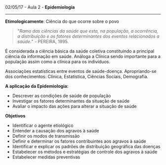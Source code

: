 02/05/17 - Aula 2 - **Epidemiologia**

---

**Etimologicamente**: Ciência do que ocorre sobre o povo

> "_Ramo das ciências da saúde que esta, na população, a ocorrência, a distribuição e os fatores determinantes dos eventos relacionados a saúde._" - PEREIRA, 1995.

É considerada a ciência básica da saúde coletiva constituindo a principal ciência da informação em saúde. Análoga a Clínica sendo importante para a população assim como a clínica para os indivíduos.

Associações estatísticas entre eventos de saúde-doença. Apropriando-se dos conhecimentos: Clínica, Estatística, Ciências Sociais, Demografia.

**A aplicação da Epidemiologia:**

* Descrever as condições de saúde de população
* Investigar os fatores determinantes da situação de saúde
* Avaliar o impacto das ações para alterar a situação de saúde

**Objetivos**

* Identificar o agente etiológico
* Entender a causação dos agravos à saúde
* Definir os modos de transmissão
* Definir e determinar os fatores contribuintes aos agravos à saúde
* Identificar e explicar os padrões de distribuição geográfica das doenças
* Estabelecer os métodos e estratégias de controle dos agravos à saúde
* Estabelecer medidas preventivas



